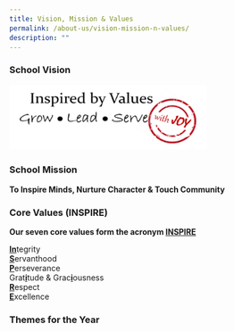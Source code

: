 ```yaml
---
title: Vision, Mission & Values
permalink: /about-us/vision-mission-n-values/
description: ""
---
```

### School Vision

<img src="/images/GMSP%20Values.png" 
    style="width:70%">

### School Mission

**To Inspire Minds, Nurture Character & Touch Community**

### Core Values (INSPIRE)

<strong> Our seven core values form the acronym <u>INSPIRE</u></strong>

<strong><u> In</u></strong>tegrity<br>
<strong><u>S</u></strong>ervanthood <br>
<strong><u>P</u></strong>erseverance <br>
Grat<strong><u>i</u></strong>tude & Grac<strong><u>i</u></strong>ousness <br>
<strong><u>R</u></strong>espect <br>
<strong><u>E</u></strong>xcellence

### Themes for the Year

